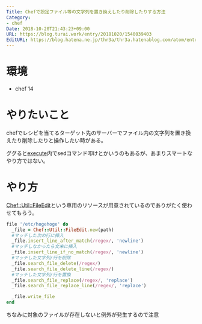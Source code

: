 ```yaml
---
Title: Chefで設定ファイル等の文字列を置き換えしたり削除したりする方法
Category:
- chef
Date: 2018-10-20T21:43:23+09:00
URL: https://blog.turai.work/entry/20181020/1540039403
EditURL: https://blog.hatena.ne.jp/thr3a/thr3a.hatenablog.com/atom/entry/10257846132656995171
---
```


# 環境

- chef 14

# やりたいこと

chefでレシピを当てるターゲット先のサーバーでファイル内の文字列を置き換えたり削除したりと操作したい時がある。

ググると[execute](https://docs.chef.io/resource_execute.html)内でsedコマンド叩けとかいうのもあるが、あまりスマートなやり方ではない。

# やり方

[Chef::Util::FileEdit](https://www.rubydoc.info/gems/chef/Chef/Util/FileEdit)という専用のリソースが用意されているのでありがたく使わせてもらう。

```ruby
file '/etc/hogehoge' do
  _file = Chef::Util::FileEdit.new(path)
  #マッチした次の行に挿入
  _file.insert_line_after_match(/regex/, 'newline')
  #マッチしなかったら文末に挿入
  _file.insert_line_if_no_match(/regex/, 'newline')
  #マッチした文字列/行を削除
  _file.search_file_delete(/regex/)
  _file.search_file_delete_line(/regex/)
  #マッチした文字列/行を置換
  _file.search_file_replace(/regex/, 'replace')
  _file.search_file_replace_line(/regex/, 'replace')

  _file.write_file
end
```

ちなみに対象のファイルが存在しないと例外が発生するので注意
